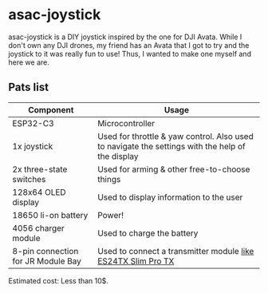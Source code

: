 # asac-joystick

asac-joystick is a DIY joystick inspired by the one for DJI Avata.
While I don't own any DJI drones, my friend has an Avata that I got to try and the joystick to it was really fun to use! Thus, I wanted to make one myself and here we are.


## Pats list
| Component | Usage |
| --- | --- |
| ESP32-C3 | Microcontroller |
| 1x joystick | Used for throttle & yaw control. Also used to navigate the settings with the help of the display |
| 2x three-state switches | Used for arming & other free-to-choose things |
| 128x64 OLED display | Used to display information to the user |
| 18650 li-on battery | Power! |
| 4056 charger module | Used to charge the battery |
| 8-pin connection for JR Module Bay | Used to connect a transmitter module [like ES24TX Slim Pro TX](https://www.happymodel.cn/index.php/2021/08/26/happymodel-2-4g-expresslrs-es24tx-slim-pro-tx-module-for-x-lite-tango2/) |

Estimated cost: Less than 10$.
